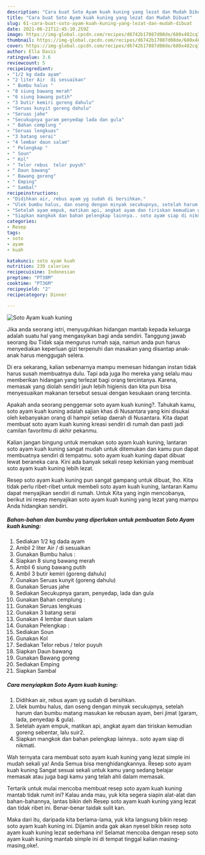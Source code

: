 ```yaml
---
description: "Cara buat Soto Ayam kuah kuning yang lezat dan Mudah Dibuat"
title: "Cara buat Soto Ayam kuah kuning yang lezat dan Mudah Dibuat"
slug: 61-cara-buat-soto-ayam-kuah-kuning-yang-lezat-dan-mudah-dibuat
date: 2021-06-21T12:45:10.259Z
image: https://img-global.cpcdn.com/recipes/d6742b17087d08de/680x482cq70/soto-ayam-kuah-kuning-foto-resep-utama.jpg
thumbnail: https://img-global.cpcdn.com/recipes/d6742b17087d08de/680x482cq70/soto-ayam-kuah-kuning-foto-resep-utama.jpg
cover: https://img-global.cpcdn.com/recipes/d6742b17087d08de/680x482cq70/soto-ayam-kuah-kuning-foto-resep-utama.jpg
author: Ella Davis
ratingvalue: 3.6
reviewcount: 5
recipeingredient:
- "1/2 kg dada ayam"
- "2 liter Air  di sesuaikan"
- " Bumbu halus "
- "8 siung bawang merah"
- "6 siung bawang putih"
- "3 butir kemiri goreng dahulu"
- "Seruas kunyit goreng dahulu"
- "Seruas jahe"
- "Secukupnya garam penyedap lada dan gula"
- " Bahan cemplung "
- "Seruas lengkuas"
- "3 batang serai"
- "4 lembar daun salam"
- " Pelengkap "
- " Soun"
- " Kol"
- " Telor rebus  telor puyuh"
- " Daun bawang"
- " Bawang goreng"
- " Emping"
- " Sambal"
recipeinstructions:
- "Didihkan air, rebus ayam yg sudah di bersihkan."
- "Ulek bumbu halus, dan oseng dengan minyak secukupnya, setelah harum dan bumbu matang masukan ke rebusan ayam, beri jimat (garam, lada, penyedap &amp; gula)."
- "Setelah ayam empuk, matikan api, angkat ayam dan tiriskan kemudian goreng sebentar, lalu suir2."
- "Siapkan mangkok dan bahan pelengkap lainnya.. soto ayam siap di nikmati."
categories:
- Resep
tags:
- soto
- ayam
- kuah

katakunci: soto ayam kuah 
nutrition: 239 calories
recipecuisine: Indonesian
preptime: "PT38M"
cooktime: "PT36M"
recipeyield: "2"
recipecategory: Dinner

---
```



![Soto Ayam kuah kuning](https://img-global.cpcdn.com/recipes/d6742b17087d08de/680x482cq70/soto-ayam-kuah-kuning-foto-resep-utama.jpg)

Jika anda seorang istri, menyuguhkan hidangan mantab kepada keluarga adalah suatu hal yang mengasyikan bagi anda sendiri. Tanggung jawab seorang ibu Tidak saja mengurus rumah saja, namun anda pun harus menyediakan keperluan gizi terpenuhi dan masakan yang disantap anak-anak harus menggugah selera.

Di era  sekarang, kalian sebenarnya mampu memesan hidangan instan tidak harus susah membuatnya dulu. Tapi ada juga lho mereka yang selalu mau memberikan hidangan yang terlezat bagi orang tercintanya. Karena, memasak yang diolah sendiri jauh lebih higienis dan kita pun bisa menyesuaikan makanan tersebut sesuai dengan kesukaan orang tercinta. 



Apakah anda seorang penggemar soto ayam kuah kuning?. Tahukah kamu, soto ayam kuah kuning adalah sajian khas di Nusantara yang kini disukai oleh kebanyakan orang di hampir setiap daerah di Nusantara. Kita dapat membuat soto ayam kuah kuning kreasi sendiri di rumah dan pasti jadi camilan favoritmu di akhir pekanmu.

Kalian jangan bingung untuk memakan soto ayam kuah kuning, lantaran soto ayam kuah kuning sangat mudah untuk ditemukan dan kamu pun dapat membuatnya sendiri di tempatmu. soto ayam kuah kuning dapat dibuat lewat beraneka cara. Kini ada banyak sekali resep kekinian yang membuat soto ayam kuah kuning lebih lezat.

Resep soto ayam kuah kuning pun sangat gampang untuk dibuat, lho. Kita tidak perlu ribet-ribet untuk membeli soto ayam kuah kuning, lantaran Kamu dapat menyajikan sendiri di rumah. Untuk Kita yang ingin mencobanya, berikut ini resep menyajikan soto ayam kuah kuning yang lezat yang mampu Anda hidangkan sendiri.

<!--inarticleads1-->

##### Bahan-bahan dan bumbu yang diperlukan untuk pembuatan Soto Ayam kuah kuning:

1. Sediakan 1/2 kg dada ayam
1. Ambil 2 liter Air / di sesuaikan
1. Gunakan  Bumbu halus :
1. Siapkan 8 siung bawang merah
1. Ambil 6 siung bawang putih
1. Ambil 3 butir kemiri (goreng dahulu)
1. Gunakan Seruas kunyit (goreng dahulu)
1. Gunakan Seruas jahe
1. Sediakan Secukupnya garam, penyedap, lada dan gula
1. Gunakan  Bahan cemplung :
1. Gunakan Seruas lengkuas
1. Gunakan 3 batang serai
1. Gunakan 4 lembar daun salam
1. Gunakan  Pelengkap :
1. Sediakan  Soun
1. Gunakan  Kol
1. Sediakan  Telor rebus / telor puyuh
1. Siapkan  Daun bawang
1. Gunakan  Bawang goreng
1. Sediakan  Emping
1. Siapkan  Sambal




<!--inarticleads2-->

##### Cara menyiapkan Soto Ayam kuah kuning:

1. Didihkan air, rebus ayam yg sudah di bersihkan.
1. Ulek bumbu halus, dan oseng dengan minyak secukupnya, setelah harum dan bumbu matang masukan ke rebusan ayam, beri jimat (garam, lada, penyedap &amp; gula).
1. Setelah ayam empuk, matikan api, angkat ayam dan tiriskan kemudian goreng sebentar, lalu suir2.
1. Siapkan mangkok dan bahan pelengkap lainnya.. soto ayam siap di nikmati.




Wah ternyata cara membuat soto ayam kuah kuning yang lezat simple ini mudah sekali ya! Anda Semua bisa menghidangkannya. Resep soto ayam kuah kuning Sangat sesuai sekali untuk kamu yang sedang belajar memasak atau juga bagi kamu yang telah ahli dalam memasak.

Tertarik untuk mulai mencoba membuat resep soto ayam kuah kuning mantab tidak rumit ini? Kalau anda mau, yuk kita segera siapin alat-alat dan bahan-bahannya, lantas bikin deh Resep soto ayam kuah kuning yang lezat dan tidak ribet ini. Benar-benar taidak sulit kan. 

Maka dari itu, daripada kita berlama-lama, yuk kita langsung bikin resep soto ayam kuah kuning ini. Dijamin anda gak akan nyesel bikin resep soto ayam kuah kuning lezat sederhana ini! Selamat mencoba dengan resep soto ayam kuah kuning mantab simple ini di tempat tinggal kalian masing-masing,oke!.

